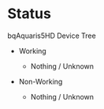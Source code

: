 # Status
bqAquaris5HD Device Tree

* Working
  * Nothing / Unknown

* Non-Working
  * Nothing / Unknown
